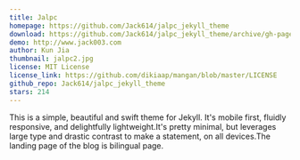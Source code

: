 ```yaml
---
title: Jalpc
homepage: https://github.com/Jack614/jalpc_jekyll_theme
download: https://github.com/Jack614/jalpc_jekyll_theme/archive/gh-pages.zip
demo: http://www.jack003.com
author: Kun Jia
thumbnail: jalpc2.jpg
license: MIT License
license_link: https://github.com/dikiaap/mangan/blob/master/LICENSE
github_repo: Jack614/jalpc_jekyll_theme
stars: 214
---
```


This is a simple, beautiful and swift theme for Jekyll. It's mobile first, fluidly responsive, and delightfully lightweight.It's pretty minimal, but leverages large type and drastic contrast to make a statement, on all devices.The landing page of the blog is bilingual page.
